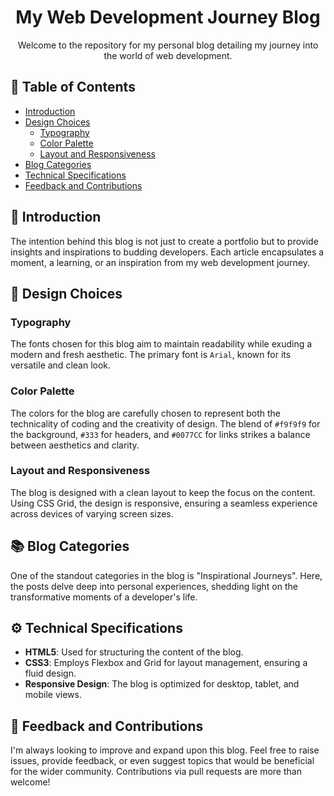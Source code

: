 <h1 align="center">My Web Development Journey Blog</h1>



<p align="center">Welcome to the repository for my personal blog detailing my journey into the world of web development.</p>

<h2>📌 Table of Contents</h2>

- [Introduction](#introduction)
- [Design Choices](#design-choices)
  - [Typography](#typography)
  - [Color Palette](#color-palette)
  - [Layout and Responsiveness](#layout-and-responsiveness)
- [Blog Categories](#blog-categories)
- [Technical Specifications](#technical-specifications)
- [Feedback and Contributions](#feedback-and-contributions)

<h2 id="introduction">🚀 Introduction</h2>

<p>The intention behind this blog is not just to create a portfolio but to provide insights and inspirations to budding developers. Each article encapsulates a moment, a learning, or an inspiration from my web development journey.</p>

<h2 id="design-choices">🎨 Design Choices</h2>

<h3 id="typography">Typography</h3>

<p>The fonts chosen for this blog aim to maintain readability while exuding a modern and fresh aesthetic. The primary font is <code>Arial</code>, known for its versatile and clean look.</p>

<h3 id="color-palette">Color Palette</h3>

<p>The colors for the blog are carefully chosen to represent both the technicality of coding and the creativity of design. The blend of <code>#f9f9f9</code> for the background, <code>#333</code> for headers, and <code>#0077CC</code> for links strikes a balance between aesthetics and clarity.</p>

<h3 id="layout-and-responsiveness">Layout and Responsiveness</h3>

<p>The blog is designed with a clean layout to keep the focus on the content. Using CSS Grid, the design is responsive, ensuring a seamless experience across devices of varying screen sizes.</p>

<h2 id="blog-categories">📚 Blog Categories</h2>

<p>One of the standout categories in the blog is "Inspirational Journeys". Here, the posts delve deep into personal experiences, shedding light on the transformative moments of a developer's life.</p>

<h2 id="technical-specifications">⚙️ Technical Specifications</h2>

<ul>
  <li><strong>HTML5</strong>: Used for structuring the content of the blog.</li>
  <li><strong>CSS3</strong>: Employs Flexbox and Grid for layout management, ensuring a fluid design.</li>
  <li><strong>Responsive Design</strong>: The blog is optimized for desktop, tablet, and mobile views.</li>
</ul>

<h2 id="feedback-and-contributions">💌 Feedback and Contributions</h2>

<p>I'm always looking to improve and expand upon this blog. Feel free to raise issues, provide feedback, or even suggest topics that would be beneficial for the wider community. Contributions via pull requests are more than welcome!</p>
